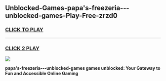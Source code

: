 
## Unblocked-Games-papa's-freezeria---unblocked-games-Play-Free-zrzd0
<h3>
<a href="https://premium76.site?title=papa's-freezeria---unblocked-games&ref=23A">CLICK TO PLAY</a></h3>
<hr>

<h3>
<a href="https://premium76.site?title=papa's-freezeria---unblocked-games&ref=23A">CLICK 2 PLAY</a>
  
</h3>

<a href="https://premium76.site?title=papa's-freezeria---unblocked-games&ref=23A"><img src="https://clearcache.store/games.png"></a>


**papa's-freezeria---unblocked-games games unblocked: Your Gateway to Fun and Accessible Online Gaming**
